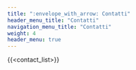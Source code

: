 ```yaml
---
title: ":envelope_with_arrow: Contatti"
header_menu_title: "Contatti"
navigation_menu_title: "Contatti"
weight: 4
header_menu: true
---
```


{{<contact_list>}}
